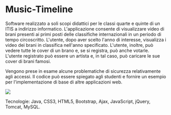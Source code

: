 # Music-Timeline
Software realizzato a soli scopi didattici per le classi quarte e quinte di un ITIS a indirizzo informatico.
L'applicazione consente di visualizzare video di brani presenti ai primi posti delle classifiche internazionali in un periodo di tempo circoscritto.
L'utente, dopo aver scelto l'anno di interesse, visualizza i video dei brani in classifica nell'anno specificato. 
L'utente, inoltre, può vedere tutte le cover di un brano e, se si registra, può anche votarle.
L'utente registrato può essere un artista e, in tal caso, può caricare le sue cover di brani famosi.

Vengono prese in esame alcune problematiche di sicurezza relativamente agli accessi.
Il codice può essere spiegato agli studenti e fornire un esempio per l'implementazione di base di altre applicazioni web.


[![](http://img.youtube.com/vi/FOHvNffh7zI/0.jpg)](http://www.youtube.com/watch?v=FOHvNffh7zI "Presentazione Music Timeline")

Tecnologie: Java, CSS3, HTML5, Bootstrap, Ajax, JavaScript, jQuery, Tomcat, MySQL.


